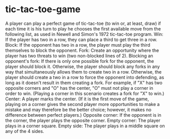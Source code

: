 # tic-tac-toe-game
A player can play a perfect game of tic-tac-toe (to win or, at least, draw) if each time it is his turn to play he chooses the first available move from the following list, as used in Newell and Simon's 1972 tic-tac-toe program.
Win: If the player has two in a row, they can place a third to get three in a row.
Block: If the opponent has two in a row, the player must play the third themselves to block the opponent.
Fork: Create an opportunity where the player has two threats to win (two non-blocked lines of 2).
Blocking an opponent's fork: If there is only one possible fork for the opponent, the player should block it. Otherwise, the player should block any forks in any way that simultaneously allows them to create two in a row. Otherwise, the player should create a two in a row to force the opponent into defending, as long as it doesn't result in them creating a fork. For example, if "X" has two opposite corners and "O" has the center, "O" must not play a corner in order to win. (Playing a corner in this scenario creates a fork for "X" to win.)
Center: A player marks the center. (If it is the first move of the game, playing on a corner gives the second player more opportunities to make a mistake and may therefore be the better choice; however, it makes no difference between perfect players.)
Opposite corner: If the opponent is in the corner, the player plays the opposite corner.
Empty corner: The player plays in a corner square.
Empty side: The player plays in a middle square on any of the 4 sides.
